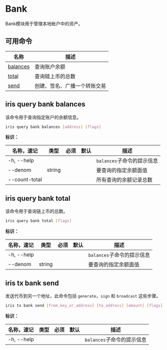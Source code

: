 # Bank

Bank模块用于管理本地帐户中的资产。

## 可用命令

| 名称                                  | 描述                         |
| ------------------------------------- | ---------------------------- |
| [balances](#iris-query-bank-balances) | 查询账户余额                 |
| [total](#iris-query-bank-total)       | 查询链上币的总数             |
| [send](#iris-tx-bank-send)            | 创建、签名、广播一个转账交易 |

## iris query bank balances

该命令用于查询指定账户的余额信息。

```bash
iris query bank balances [address] [flags]
```

**标识：**

| 名称，速记    | 类型   | 必须 | 默认 | 描述                       |
| ------------- | ------ | ---- | ---- | -------------------------- |
| -h, --help    |        |      |      | `balances`子命令的提示信息 |
| --denom       | string |      |      | 要查询的指定余额面值       |
| --count-total |        |      |      | 所有查询的余额记录总数     |

## iris query bank total

该命令用于查询链上币的总数。

```bash
iris query bank total [flags]
```

**标识：**

| 名称，速记 | 类型   | 必须 | 默认 | 描述                       |
| ---------- | ------ | ---- | ---- | -------------------------- |
| -h, --help |        |      |      | `balances`子命令的提示信息 |
| --denom    | string |      |      | 要查询的指定余额面值       |

## iris tx bank send

发送代币到另一个地址，此命令包括 `generate`，`sign` 和 `broadcast` 这些步骤。

```bash
iris tx bank send [from_key_or_address] [to_address] [amount] [flags]
```

**标识：**

| 名称，速记 | 类型 | 必须 | 默认 | 描述                       |
| ---------- | ---- | ---- | ---- | -------------------------- |
| -h, --help |      |      |      | `balances`子命令的提示信息 |
